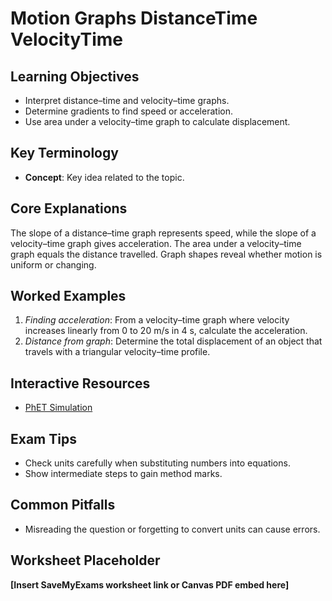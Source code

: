 # Motion Graphs DistanceTime VelocityTime

## Learning Objectives
- Interpret distance–time and velocity–time graphs.
- Determine gradients to find speed or acceleration.
- Use area under a velocity–time graph to calculate displacement.

## Key Terminology
- **Concept**: Key idea related to the topic.

## Core Explanations
The slope of a distance–time graph represents speed, while the slope of a velocity–time graph gives acceleration. The area under a velocity–time graph equals the distance travelled. Graph shapes reveal whether motion is uniform or changing.

## Worked Examples
1. *Finding acceleration*: From a velocity–time graph where velocity increases linearly from 0 to 20 m/s in 4 s, calculate the acceleration.
2. *Distance from graph*: Determine the total displacement of an object that travels with a triangular velocity–time profile.

## Interactive Resources
- [PhET Simulation](https://phet.colorado.edu/)

## Exam Tips
- Check units carefully when substituting numbers into equations.
- Show intermediate steps to gain method marks.

## Common Pitfalls
- Misreading the question or forgetting to convert units can cause errors.

## Worksheet Placeholder
**[Insert SaveMyExams worksheet link or Canvas PDF embed here]**
